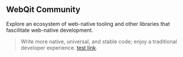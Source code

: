 ## WebQit Community
Explore an ecosystem of web-native tooling and other libraries that fascilitate web-native development. 

> Write more native, universal, and stable code; enjoy a traditional developer experience. [test link](../hello/README.md).

<html-import name="ul" template="page/tooling/#layout/projects-listing"></html-import>
